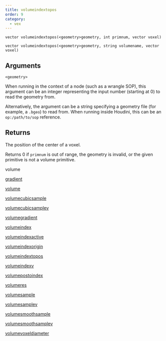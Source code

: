 ```yaml
---
title: volumeindextopos
order: 9
category:
  - vex
---
```


`vector volumeindextopos(<geometry>geometry, int primnum, vector voxel)`

`vector volumeindextopos(<geometry>geometry, string volumename, vector voxel)`

## Arguments

`<geometry>`

When running in the context of a node (such as a wrangle SOP), this argument can be an integer representing the input number (starting at 0) to read the geometry from.

Alternatively, the argument can be a string specifying a geometry file (for example, a `.bgeo`) to read from. When running inside Houdini, this can be an `op:/path/to/sop` reference.

## Returns

The position of the center of a voxel.

Returns 0 if `primnum` is out of range, the geometry is invalid, or the given primitive is not a volume primitive.


volume

[gradient](gradient.html)

[volume](volume.html)

[volumecubicsample](volumecubicsample.html)

[volumecubicsamplev](volumecubicsamplev.html)

[volumegradient](volumegradient.html)

[volumeindex](volumeindex.html)

[volumeindexactive](volumeindexactive.html)

[volumeindexorigin](volumeindexorigin.html)

[volumeindextopos](volumeindextopos.html)

[volumeindexv](volumeindexv.html)

[volumepostoindex](volumepostoindex.html)

[volumeres](volumeres.html)

[volumesample](volumesample.html)

[volumesamplev](volumesamplev.html)

[volumesmoothsample](volumesmoothsample.html)

[volumesmoothsamplev](volumesmoothsamplev.html)

[volumevoxeldiameter](volumevoxeldiameter.html)
